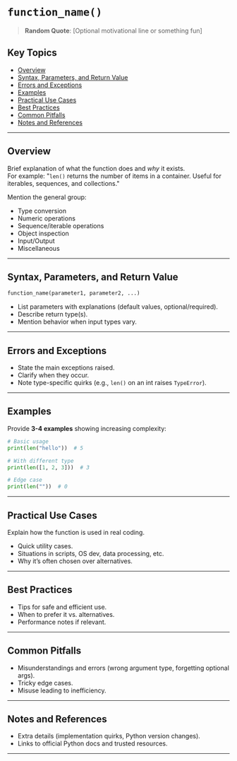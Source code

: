 # `function_name()`

> **Random Quote**: [Optional motivational line or something fun]

## Key Topics

+ [Overview](#overview)
+ [Syntax, Parameters, and Return Value](#syntax-parameters-and-return-value)
+ [Errors and Exceptions](#errors-and-exceptions)
+ [Examples](#examples)
+ [Practical Use Cases](#practical-use-cases)
+ [Best Practices](#best-practices)
+ [Common Pitfalls](#common-pitfalls)
+ [Notes and References](#notes-and-references)

---

## Overview

Brief explanation of what the function does and *why* it exists.  
For example: "`len()` returns the number of items in a container. Useful for iterables, sequences, and collections."

Mention the general group:
+ Type conversion
+ Numeric operations
+ Sequence/iterable operations
+ Object inspection
+ Input/Output
+ Miscellaneous

---

## Syntax, Parameters, and Return Value

```python
function_name(parameter1, parameter2, ...)
```

* List parameters with explanations (default values, optional/required).
* Describe return type(s).
* Mention behavior when input types vary.

---

## Errors and Exceptions

* State the main exceptions raised.
* Clarify when they occur.
* Note type-specific quirks (e.g., `len()` on an int raises `TypeError`).

---

## Examples

Provide **3-4 examples** showing increasing complexity:

```python
# Basic usage
print(len("hello"))  # 5

# With different type
print(len([1, 2, 3]))  # 3

# Edge case
print(len(""))  # 0
```

---

## Practical Use Cases

Explain how the function is used in real coding.

* Quick utility cases.
* Situations in scripts, OS dev, data processing, etc.
* Why it’s often chosen over alternatives.

---

## Best Practices

* Tips for safe and efficient use.
* When to prefer it vs. alternatives.
* Performance notes if relevant.

---

## Common Pitfalls

* Misunderstandings and errors (wrong argument type, forgetting optional args).
* Tricky edge cases.
* Misuse leading to inefficiency.

---

## Notes and References

* Extra details (implementation quirks, Python version changes).
* Links to official Python docs and trusted resources.

---
